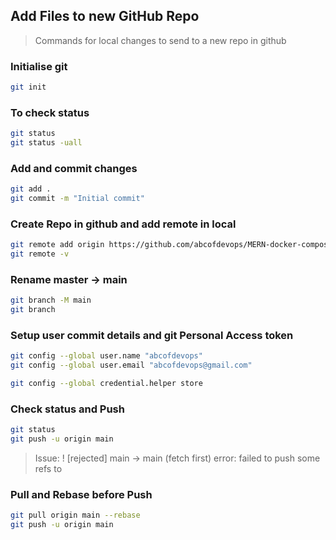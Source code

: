 ## Add Files to new GitHub Repo

>Commands for local changes to send to a new repo in github

### Initialise git 
```bash
git init
```

### To check status
```bash
git status
git status -uall
```

### Add and commit changes 
``` bash
git add .
git commit -m "Initial commit"
``` 

### Create Repo in github and add remote in local
``` bash
git remote add origin https://github.com/abcofdevops/MERN-docker-compose.git
git remote -v
```

### Rename master → main
```bash
git branch -M main
git branch
```

### Setup user commit details and git Personal Access token 
```bash
git config --global user.name "abcofdevops"
git config --global user.email "abcofdevops@gmail.com"

git config --global credential.helper store
```

### Check status and Push
```bash
git status
git push -u origin main
```

> Issue: ! [rejected] main -> main (fetch first)
>           error: failed to push some refs to

### Pull and Rebase before Push
```bash
git pull origin main --rebase
git push -u origin main
```
